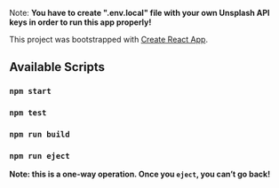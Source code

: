 Note: **You have to create ".env.local" file with your own Unsplash API keys in order to run this app properly!**

This project was bootstrapped with [Create React App](https://github.com/facebook/create-react-app).

## Available Scripts

### `npm start`
### `npm test`
### `npm run build`
### `npm run eject`

**Note: this is a one-way operation. Once you `eject`, you can’t go back!**
